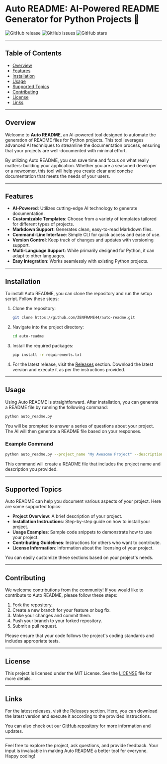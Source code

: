 # Auto README: AI-Powered README Generator for Python Projects 🚀

![GitHub release](https://img.shields.io/github/release/ZENFRAME44/auto-readme.svg)
![GitHub issues](https://img.shields.io/github/issues/ZENFRAME44/auto-readme.svg)
![GitHub stars](https://img.shields.io/github/stars/ZENFRAME44/auto-readme.svg)

---

## Table of Contents

- [Overview](#overview)
- [Features](#features)
- [Installation](#installation)
- [Usage](#usage)
- [Supported Topics](#supported-topics)
- [Contributing](#contributing)
- [License](#license)
- [Links](#links)

---

## Overview

Welcome to **Auto README**, an AI-powered tool designed to automate the generation of README files for Python projects. This tool leverages advanced AI techniques to streamline the documentation process, ensuring that your projects are well-documented with minimal effort. 

By utilizing Auto README, you can save time and focus on what really matters: building your application. Whether you are a seasoned developer or a newcomer, this tool will help you create clear and concise documentation that meets the needs of your users.

---

## Features

- **AI-Powered**: Utilizes cutting-edge AI technology to generate documentation.
- **Customizable Templates**: Choose from a variety of templates tailored for different types of projects.
- **Markdown Support**: Generates clean, easy-to-read Markdown files.
- **Command-Line Interface**: Simple CLI for quick access and ease of use.
- **Version Control**: Keep track of changes and updates with versioning support.
- **Multi-Language Support**: While primarily designed for Python, it can adapt to other languages.
- **Easy Integration**: Works seamlessly with existing Python projects.

---

## Installation

To install Auto README, you can clone the repository and run the setup script. Follow these steps:

1. Clone the repository:

   ```bash
   git clone https://github.com/ZENFRAME44/auto-readme.git
   ```

2. Navigate into the project directory:

   ```bash
   cd auto-readme
   ```

3. Install the required packages:

   ```bash
   pip install -r requirements.txt
   ```

4. For the latest release, visit the [Releases](https://github.com/ZENFRAME44/auto-readme/releases) section. Download the latest version and execute it as per the instructions provided.

---

## Usage

Using Auto README is straightforward. After installation, you can generate a README file by running the following command:

```bash
python auto_readme.py
```

You will be prompted to answer a series of questions about your project. The AI will then generate a README file based on your responses. 

### Example Command

```bash
python auto_readme.py --project_name "My Awesome Project" --description "This project does amazing things."
```

This command will create a README file that includes the project name and description you provided.

---

## Supported Topics

Auto README can help you document various aspects of your project. Here are some supported topics:

- **Project Overview**: A brief description of your project.
- **Installation Instructions**: Step-by-step guide on how to install your project.
- **Usage Examples**: Sample code snippets to demonstrate how to use your project.
- **Contributing Guidelines**: Instructions for others who want to contribute.
- **License Information**: Information about the licensing of your project.

You can easily customize these sections based on your project's needs.

---

## Contributing

We welcome contributions from the community! If you would like to contribute to Auto README, please follow these steps:

1. Fork the repository.
2. Create a new branch for your feature or bug fix.
3. Make your changes and commit them.
4. Push your branch to your forked repository.
5. Submit a pull request.

Please ensure that your code follows the project's coding standards and includes appropriate tests.

---

## License

This project is licensed under the MIT License. See the [LICENSE](LICENSE) file for more details.

---

## Links

For the latest releases, visit the [Releases](https://github.com/ZENFRAME44/auto-readme/releases) section. Here, you can download the latest version and execute it according to the provided instructions.

You can also check out our [GitHub repository](https://github.com/ZENFRAME44/auto-readme) for more information and updates.

--- 

Feel free to explore the project, ask questions, and provide feedback. Your input is invaluable in making Auto README a better tool for everyone. Happy coding!